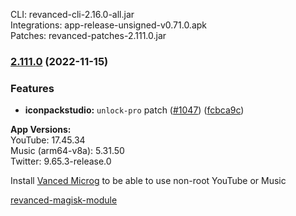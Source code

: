 CLI: revanced-cli-2.16.0-all.jar  
Integrations: app-release-unsigned-v0.71.0.apk  
Patches: revanced-patches-2.111.0.jar  

### [2.111.0](https://github.com/revanced/revanced-patches/compare/v2.110.0...v2.111.0) (2022-11-15)
### Features
* **iconpackstudio:** `unlock-pro` patch ([#1047](https://github.com/revanced/revanced-patches/issues/1047)) ([fcbca9c](https://github.com/revanced/revanced-patches/commit/fcbca9cf0ff3940c48df53a9e5e4d06d65f9a1b1))

  
**App Versions:**  
YouTube: 17.45.34  
Music (arm64-v8a): 5.31.50  
Twitter: 9.65.3-release.0  

Install [Vanced Microg](https://github.com/inotia00/VancedMicroG/releases) to be able to use non-root YouTube or Music  

[revanced-magisk-module](https://github.com/Vucko130/revanced-magisk-module)  
